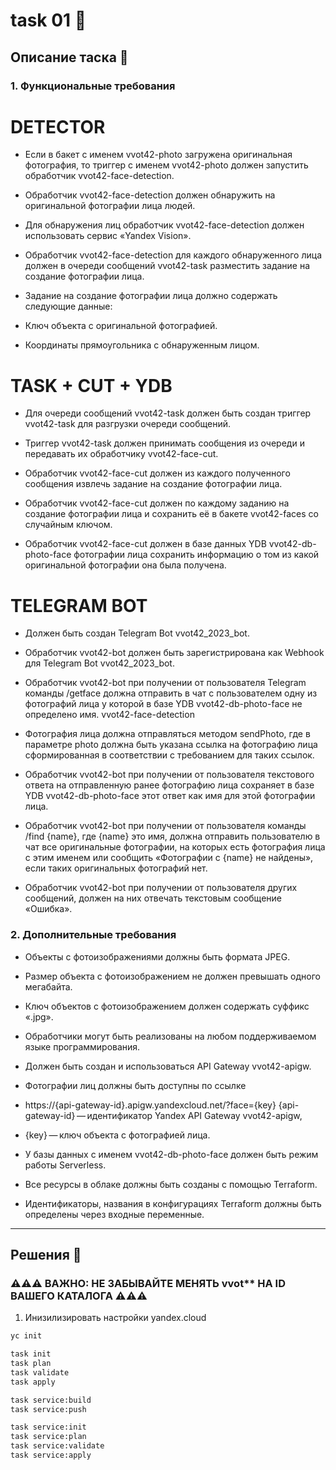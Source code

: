 # task 01 📘

## Описание таска 📖

### 1. Функциональные требования

# DETECTOR

- Если в бакет с именем vvot42-photo загружена оригинальная фотография, то триггер с именем vvot42-photo должен запустить обработчик vvot42-face-detection.

- Обработчик vvot42-face-detection должен обнаружить на оригинальной фотографии лица людей.

- Для обнаружения лиц обработчик vvot42-face-detection должен использовать сервис «Yandex Vision».

- Обработчик vvot42-face-detection для каждого обнаруженного лица должен в очереди сообщений vvot42-task разместить задание на создание фотографии лица.

- Задание на создание фотографии лица должно содержать следующие данные:

- Ключ объекта с оригинальной фотографией.

- Координаты прямоугольника с обнаруженным лицом.

# TASK + CUT + YDB

- Для очереди сообщений vvot42-task должен быть создан триггер vvot42-task для разгрузки очереди сообщений.

- Триггер vvot42-task должен принимать сообщения из очереди и передавать их обработчику vvot42-face-cut.

- Обработчик vvot42-face-cut должен из каждого полученного сообщения извлечь задание на создание фотографии лица.

- Обработчик vvot42-face-cut должен по каждому заданию на создание фотографии лица и сохранить её в бакете vvot42-faces со случайным ключом.

- Обработчик vvot42-face-cut должен в базе данных YDB vvot42-db-photo-face фотографии лица сохранить информацию о том из какой оригинальной фотографии она была получена.

# TELEGRAM BOT

- Должен быть создан Telegram Bot vvot42_2023_bot.

- Обработчик vvot42-bot должен быть зарегистрирована как Webhook для Telegram Bot vvot42_2023_bot.

- Обработчик vvot42-bot при получении от пользователя Telegram команды /getface должна отправить в чат с пользователем одну из фотографий лица у которой в базе YDB vvot42-db-photo-face не определено имя.
vvot42-face-detection
- Фотография лица должна отправляться методом sendPhoto, где в параметре photo должна быть указана ссылка на фотографию лица сформированная в соответствии с требованием для таких ссылок.

- Обработчик vvot42-bot при получении от пользователя текстового ответа на отправленную ранее фотографию лица сохраняет в базе YDB vvot42-db-photo-face этот ответ как имя для этой фотографии лица.

- Обработчик vvot42-bot при получении от пользователя команды /find {name}, где {name} это имя, должна отправить пользователю в чат все оригинальные фотографии, на которых есть фотография лица с этим именем или сообщить «Фотографии с {name} не найдены», если таких оригинальных фотографий нет.

- Обработчик vvot42-bot при получении от пользователя других сообщений, должен на них отвечать текстовым сообщение «Ошибка».

### 2. Дополнительные требования

- Объекты с фотоизображениями должны быть формата JPEG.

- Размер объекта с фотоизображением не должен превышать одного мегабайта.

- Ключ объектов с фотоизображением должен содержать суффикс «.jpg».

- Обработчики могут быть реализованы на любом поддерживаемом языке программирования.

- Должен быть создан и использоваться API Gateway vvot42-apigw.

- Фотографии лиц должны быть доступны по ссылке

- https://{api-gateway-id}.apigw.yandexcloud.net/?face={key}
{api-gateway-id} — идентификатор Yandex API Gateway vvot42-apigw,

- {key} — ключ объекта с фотографией лица.

- У базы данных с именем vvot42-db-photo-face должен быть режим работы Serverless.

- Все ресурсы в облаке должны быть созданы с помощью Terraform.

- Идентификаторы, названия в конфигурациях Terraform должны быть определены через входные переменные.

------------------------------------------------------------------------

## Решения 🧪

### ⚠⚠⚠ ВАЖНО: НЕ ЗАБЫВАЙТЕ МЕНЯТЬ vvot** НА ID ВАШЕГО КАТАЛОГА ⚠⚠⚠

1. Инизилизировать настройки yandex.cloud

```bash
yc init

task init
task plan
task validate
task apply

task service:build
task service:push

task service:init
task service:plan
task service:validate
task service:apply
```
